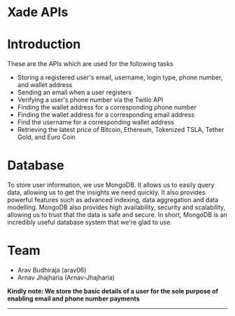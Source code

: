 # Xade APIs

# Introduction

These are the APIs which are used for the following tasks

- Storing a registered user's email, username, login type, phone number, and wallet address
- Sending an email when a user registers
- Verifying a user's phone number via the Twilio API
- Finding the wallet address for a corresponding phone number
- Finding the wallet address for a corresponding email address
- Find the username for a corresponding wallet address
- Retrieving the latest price of Bitcoin, Ethereum, Tokenized TSLA, Tether Gold, and Euro Coin

# Database

To store user information, we use MongoDB. It allows us to easily query data, allowing us to get the insights we need quickly. It also provides powerful features such as advanced indexing, data aggregation and data modelling. MongoDB also provides high availability, security and scalability, allowing us to trust that the data is safe and secure. In short, MongoDB is an incredibly useful database system that we're glad to use.

# Team

- Arav Budhiraja (arav06)
- Arnav Jhajharia (Arnav-Jhajharia)

**Kindly note: We store the basic details of a user for the sole purpose of enabling email and phone number payments**

***
